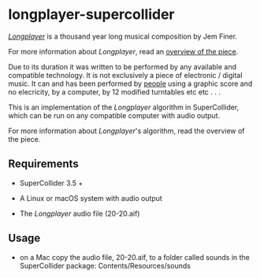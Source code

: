# longplayer-supercollider

[_Longplayer_](https://longplayer.org) is a thousand year long musical composition by Jem Finer.

For more information about _Longplayer_, read an [overview of the piece](https://longplayer.org/about/overview/).

Due to its duration it was written to be performed by any available and compatible technology. It is not exclusively a piece of electronic / digital music. It can and has been performed by [people](https://longplayer.org/listen/longplayer-live/) using a graphic score and no elecricity, by a computer, by 12 modified turntables etc etc . . .

This is an implementation of the _Longplayer_ algorithm in SuperCollider, which can be run on any compatible computer with audio output.

For more information about _Longplayer_'s algorithm, read the overview of the piece.

## Requirements

- SuperCollider 3.5 +

- A Linux or macOS system with audio output

- The _Longplayer_ audio file (20-20.aif)

## Usage 

- on a Mac copy the audio file, 20-20.aif, to a folder called sounds in the SuperCollider package: Contents/Resources/sounds
